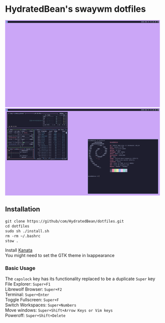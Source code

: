 # HydratedBean's swaywm dotfiles
![demo1](demo1.png)
![demo2](demo2.png)
## Installation
```
git clone https://github/com/HydratedBean/dotfiles.git
cd dotfiles
sudo sh ./install.sh
rm -rm ~/.bashrc
stow .
```
Install [Kanata](https://github.com/jtroo/kanata/blob/main/docs/setup-linux.md)\
You might need to set the GTK theme in lxappearance

### Basic Usage
The `capslock` key has its functionality replaced to be a duplicate `Super` key\
File Explorer: `Super+F1`\
Librewolf Browser: `Super+F2`\
Terminal: `Super+Enter`\
Toggle Fullscreen: `Super+F`\
Switch Workspaces: `Super+Numbers`\
Move windows: `Super+Shift+Arrow Keys or Vim keys`\
Poweroff: `Super+Shift+Delete`